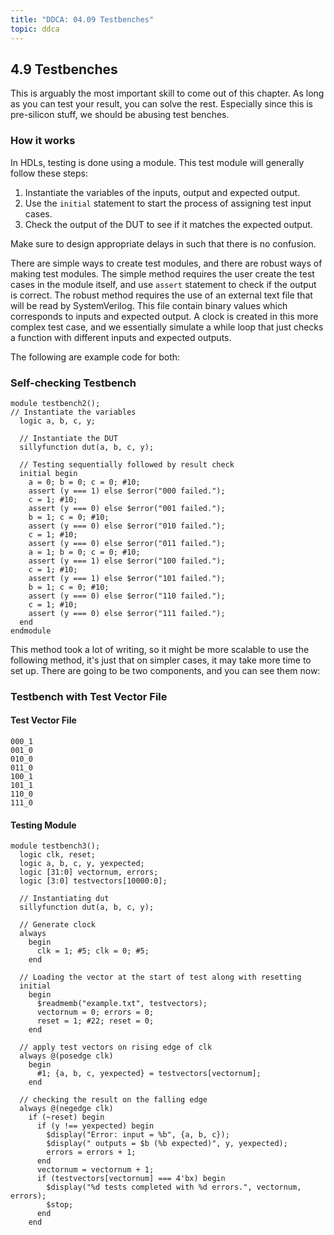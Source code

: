 ```yaml
---
title: "DDCA: 04.09 Testbenches"
topic: ddca
---
```


## 4.9 Testbenches

This is arguably the most important skill to come out of this chapter. As long as you can test your result, you can solve the rest. Especially since this is pre-silicon stuff, we should be abusing test benches.

### How it works

In HDLs, testing is done using a module. This test module will generally follow these steps:

1. Instantiate the variables of the inputs, output and expected output.
2. Use the `initial` statement to start the process of assigning test input cases.
3. Check the output of the DUT to see if it matches the expected output.

Make sure to design appropriate delays in such that there is no confusion.

There are simple ways to create test modules, and there are robust ways of making test modules. The simple method requires the user create the test cases in the module itself, and use `assert` statement to check if the output is correct. The robust method requires the use of an external text file that will be read by SystemVerilog. This file contain binary values which corresponds to inputs and expected output. A clock is created in this more complex test case, and we essentially simulate a while loop that just checks a function with different inputs and expected outputs.

The following are example code for both:

### Self-checking Testbench

```
module testbench2();
// Instantiate the variables
  logic a, b, c, y;

  // Instantiate the DUT
  sillyfunction dut(a, b, c, y);

  // Testing sequentially followed by result check
  initial begin
    a = 0; b = 0; c = 0; #10;
    assert (y === 1) else $error("000 failed.");
    c = 1; #10;
    assert (y === 0) else $error("001 failed.");
    b = 1; c = 0; #10;
    assert (y === 0) else $error("010 failed.");
    c = 1; #10;
    assert (y === 0) else $error("011 failed.");
    a = 1; b = 0; c = 0; #10;
    assert (y === 1) else $error("100 failed.");
    c = 1; #10;
    assert (y === 1) else $error("101 failed.");
    b = 1; c = 0; #10;
    assert (y === 0) else $error("110 failed.");
    c = 1; #10;
    assert (y === 0) else $error("111 failed.");
  end
endmodule
```

This method took a lot of writing, so it might be more scalable to use the following method, it's just that on simpler cases, it may take more time to set up. There are going to be two components, and you can see them now:

### Testbench with Test Vector File

#### Test Vector File

```
000_1
001_0
010_0
011_0
100_1
101_1
110_0
111_0
```

#### Testing Module

```
module testbench3();
  logic clk, reset;
  logic a, b, c, y, yexpected;
  logic [31:0] vectornum, errors;
  logic [3:0] testvectors[10000:0];

  // Instantiating dut
  sillyfunction dut(a, b, c, y);

  // Generate clock
  always
    begin
      clk = 1; #5; clk = 0; #5;
    end
  
  // Loading the vector at the start of test along with resetting
  initial
    begin
      $readmemb("example.txt", testvectors);
      vectornum = 0; errors = 0;
      reset = 1; #22; reset = 0;
    end

  // apply test vectors on rising edge of clk
  always @(posedge clk)
    begin
      #1; {a, b, c, yexpected} = testvectors[vectornum];
    end
  
  // checking the result on the falling edge
  always @(negedge clk)
    if (~reset) begin
      if (y !== yexpected) begin
        $display("Error: input = %b", {a, b, c});
        $display(" outputs = $b (%b expected)", y, yexpected);
        errors = errors + 1;
      end
      vectornum = vectornum + 1;
      if (testvectors[vectornum] === 4'bx) begin
        $display("%d tests completed with %d errors.", vectornum, errors);
        $stop;
      end
    end
```
